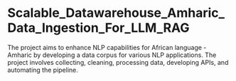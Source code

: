 # Scalable_Datawarehouse_Amharic_Data_Ingestion_For_LLM_RAG
The project aims to enhance NLP capabilities for African language - Amharic by developing a data corpus for various NLP applications. The project involves collecting, cleaning, processing data, developing APIs, and automating the pipeline.
